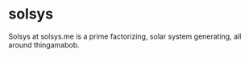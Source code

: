 # solsys
Solsys at solsys.me is a prime factorizing, solar system generating, all around thingamabob.
